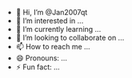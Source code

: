 - 👋 Hi, I’m @Jan2007qt
- 👀 I’m interested in ...
- 🌱 I’m currently learning ...
- 💞️ I’m looking to collaborate on ...
- 📫 How to reach me ...
- 😄 Pronouns: ...
- ⚡ Fun fact: ...

<!---
Jan2007qt/Jan2007qt is a ✨ special ✨ repository because its `README.md` (this file) appears on your GitHub profile.
You can click the Preview link to take a look at your changes.
--->
